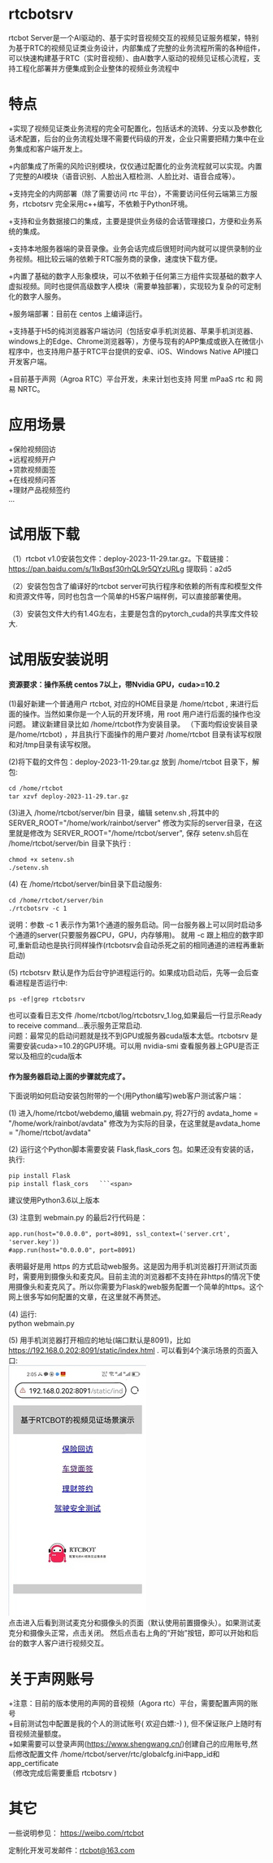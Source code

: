 # rtcbotsrv
rtcbot Server是一个AI驱动的、基于实时音视频交互的视频见证服务框架，特别为基于RTC的视频见证类业务设计，内部集成了完整的业务流程所需的各种组件，可以快速构建基于RTC（实时音视频）、由AI数字人驱动的视频见证核心流程，支持工程化部署并方便集成到企业整体的视频业务流程中

# 特点
+实现了视频见证类业务流程的完全可配置化，包括话术的流转、分支以及参数化话术配置，后台的业务流程处理不需要代码级的开发，企业只需要把精力集中在业务集成和客户端开发上。  

+内部集成了所需的风险识别模块，仅仅通过配置化的业务流程就可以实现。内置了完整的AI模块（语音识别、人脸出入框检测、人脸比对、语音合成等）。  

+支持完全的内网部署（除了需要访问 rtc 平台），不需要访问任何云端第三方服务，rtcbotsrv 完全采用c++编写，不依赖于Python环境。  

+支持和业务数据接口的集成，主要是提供业务级的会话管理接口，方便和业务系统的集成。  

+支持本地服务器端的录音录像。业务会话完成后很短时间内就可以提供录制的业务视频。相比较云端的依赖于RTC服务商的录像，速度快下载方便。  

+内置了基础的数字人形象模块，可以不依赖于任何第三方组件实现基础的数字人虚拟视频。同时也提供高级数字人模块（需要单独部署），实现较为复杂的可定制化的数字人服务。  

+服务端部署：目前在 centos 上编译运行。  

+支持基于H5的纯浏览器客户端访问（包括安卓手机浏览器、苹果手机浏览器、windows上的Edge、Chrome浏览器等），方便与现有的APP集成或嵌入在微信小程序中，也支持用户基于RTC平台提供的安卓、iOS、Windows Native API接口开发客户端。  

+目前基于声网（Agroa RTC）平台开发，未来计划也支持 阿里 mPaaS rtc 和 网易 NRTC。  

# 应用场景
+保险视频回访  
+远程视频开户  
+贷款视频面签  
+在线视频问答  
+理财产品视频签约  
...  

# 试用版下载

（1）rtcbot v1.0安装包文件：deploy-2023-11-29.tar.gz。下载链接：https://pan.baidu.com/s/1lxBqsf30rhQL9r5QYzURLg 提取码：a2d5

（2）安装包包含了编译好的rtcbot server可执行程序和依赖的所有库和模型文件和资源文件等，同时也包含一个简单的H5客户端样例，可以直接部署使用。

（3）安装包文件大约有1.4G左右，主要是包含的pytorch_cuda的共享库文件较大.

# 试用版安装说明

#### 资源要求：操作系统 centos 7以上，带Nvidia GPU，cuda>=10.2    

(1)最好新建一个普通用户 rtcbot, 对应的HOME目录是 /home/rtcbot , 来进行后面的操作。当然如果你是一个人玩的开发环境，用 root 用户进行后面的操作也没问题。 建议新建目录比如 /home/rtcbot作为安装目录。
（下面均假设安装目录是/home/rtcbot) ，并且执行下面操作的用户要对 /home/rtcbot 目录有读写权限和对/tmp目录有读写权限。  

(2)将下载的文件包：deploy-2023-11-29.tar.gz 放到 /home/rtcbot 目录下，解包:  
	
	cd /home/rtcbot    
	tar xzvf deploy-2023-11-29.tar.gz 

(3)进入 /home/rtcbot/server/bin 目录，编辑 setenv.sh ,将其中的SERVER_ROOT="/home/work/rainbot/server" 修改为实际的server目录，在这里就是修改为 SERVER_ROOT="/home/rtcbot/server", 保存 setenv.sh后在 /home/rtcbot/server/bin 目录下执行 :  

	chmod +x setenv.sh    
	./setenv.sh   

(4) 在 /home/rtcbot/server/bin目录下启动服务:  

	cd /home/rtcbot/server/bin    
	./rtcbotsrv -c 1  

说明：参数 -c 1 表示作为第1个通道的服务启动。同一台服务器上可以同时启动多个通道的server(只要服务器CPU，GPU，内存够用)。  就用 -c 跟上相应的数字即可,重新启动也是执行同样操作(rtcbotsrv会自动杀死之前的相同通道的进程再重新启动)  
	   
(5) rtcbotsrv 默认是作为后台守护进程运行的。如果成功启动后，先等一会后查看进程是否运行中:  

	ps -ef|grep rtcbotsrv   

也可以查看日志文件 /home/rtcbot/log/rtcbotsrv_1.log,如果最后一行显示Ready to receive command...表示服务正常启动.  
问题：最常见的启动问题就是找不到GPU或服务器cuda版本太低。rtcbotsrv 是需要安装cuda>=10.2的GPU环境。可以用 nvidia-smi 查看服务器上GPU是否正常以及相应的cuda版本  

#### 作为服务器启动上面的步骤就完成了。  

下面说明如何启动安装包附带的一个(用Python编写)web客户测试客户端：  

(1) 进入/home/rtcbot/webdemo,编辑 webmain.py, 将27行的 avdata_home = "/home/work/rainbot/avdata" 修改为为实际的目录，在这里就是avdata_home = "/home/rtcbot/avdata"

(2) 运行这个Python脚本需要安装 Flask,flask_cors 包。如果还没有安装的话，执行:  

	pip install Flask  
	pip install flask_cors   ```<span>  	

建议使用Python3.6以上版本  

(3) 注意到 webmain.py 的最后2行代码是：  

	app.run(host="0.0.0.0", port=8091, ssl_context=('server.crt', 'server.key'))  
	#app.run(host="0.0.0.0", port=8091) 
	
表明最好是用 https 的方式启动web服务。这是因为用手机浏览器打开测试页面时，需要用到摄像头和麦克风。目前主流的浏览器都不支持在非https的情况下使用摄像头和麦克风了。所以你需要为Flask的web服务配置一个简单的https。这个网上很多写如何配置的文章，在这里就不再赘述。  
	
(4) 运行:  
	python webmain.py     

(5) 用手机浏览器打开相应的地址(端口默认是8091)，比如 https://192.168.0.202:8091/static/index.html . 可以看到4个演示场景的页面入口:  
![alt 入口页面](index2.jpg)  
点击进入后看到测试麦克分和摄像头的页面（默认使用前置摄像头）。如果测试麦克分和摄像头正常，点击关闭。  然后点击右上角的“开始”按钮，即可以开始和后台的数字人客户进行视频交互。  

# 关于声网账号  

+注意：目前的版本使用的声网的音视频（Agora rtc）平台，需要配置声网的账号  
+目前测试包中配置是我的个人的测试账号( 欢迎白嫖:-) ), 但不保证账户上随时有音视频流量额度。  
+如果需要可以登录声网(https://www.shengwang.cn/)创建自己的应用账号,然后修改配置文件 /home/rtcbot/server/rtc/globalcfg.ini中app_id和app_certificate  
（修改完成后需要重启 rtcbotsrv )  


# 其它
 一些说明参见： https://weibo.com/rtcbot  

 定制化开发可发邮件：rtcbot@163.com

